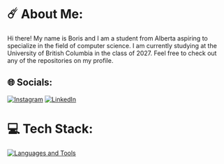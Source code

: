 # ☄️ About Me:
Hi there! My name is Boris and I am a student from Alberta aspiring to specialize in the field of computer science. I am currently studying at the University of British Columbia in the class of 2027. Feel free to check out any of the repositories on my profile.

## 🌐 Socials:
[![Instagram](https://skillicons.dev/icons?i=instagram)](https://instagram.com/boriscodess) [![LinkedIn](https://skillicons.dev/icons?i=linkedin)](https://linkedin.com/in/boriswangcs) 

# 💻 Tech Stack:
[![Languages and Tools](https://skillicons.dev/icons?i=cpp,express,firebase,java,js,react,mongodb,mysql,nodejs,py,supabase,tailwind,ts)]()
<!--  # 📊 GitHub Stats:
![](https://github-readme-stats.vercel.app/api?username=bcw117&theme=midnight-purple&hide_border=false&include_all_commits=false&count_private=false)<br/>
![](https://github-readme-streak-stats.herokuapp.com/?user=bcw117&theme=midnight-purple&hide_border=false)<br/>
![](https://github-readme-stats.vercel.app/api/top-langs/?username=bcw117&theme=midnight-purple&hide_border=false&include_all_commits=false&count_private=false&layout=compact)

---
[![](https://visitcount.itsvg.in/api?id=bcw117&icon=0&color=1)](https://visitcount.itsvg.in)  -->
